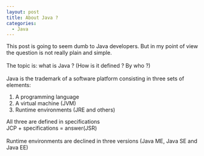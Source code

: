 ```yaml
--- 
layout: post 
title: About Java ?
categories:
  - Java
---
```

This post is going to seem dumb to Java developers. But in my point of view the question is not really plain and simple.<br />
<br />
The topic is: what is Java ? (How is it defined ? By who ?)<br />
<br />
Java is the trademark of a software platform consisting in three sets of elements:<br />
<ol>
<li>A programming language</li>
<li>A virtual machine (JVM)</li>
<li>Runtime environments (JRE and others)</li>
</ol>
All three are defined in specifications<br />
JCP + specifications = answer(JSR)<br />
<br />
Runtime environments are declined in three versions (Java ME, Java SE and Java EE)
